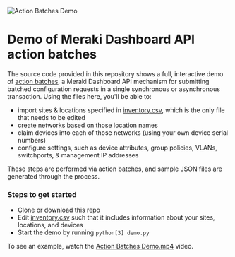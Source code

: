 ![Action Batches Demo](action-batch-demo.gif)

# Demo of Meraki Dashboard API action batches 

The source code provided in this repository shows a full, interactive demo of [action batches](https://developer.cisco.com/meraki/api/#/rest/guides/action-batches), a Meraki Dashboard API mechanism for submitting batched configuration requests in a single synchronous or asynchronous transaction. Using the files here, you'll be able to:

- import sites & locations specified in [inventory.csv](./inventory.csv), which is the only file that needs to be edited
- create networks based on those location names
- claim devices into each of those networks (using your own device serial numbers)
- configure settings, such as device attributes, group policies, VLANs, switchports, & management IP addresses

These steps are performed via action batches, and sample JSON files are generated through the process.

### Steps to get started

- Clone or download this repo
- Edit [inventory.csv](./inventory.csv) such that it includes information about your sites, locations, and devices
- Start the demo by running `python[3] demo.py`

To see an example, watch the [Action Batches Demo.mp4](./Action%20Batches%20Demo.mp4) video.
